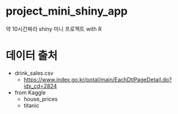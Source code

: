 # project_mini_shiny_app
약 10시간짜리 shiny 미니 프로젝트 with R 


# 데이터 출처
- drink_sales.csv
    - https://www.index.go.kr/potal/main/EachDtlPageDetail.do?idx_cd=2824
- from Kaggle
    - house_prices
    - titanic